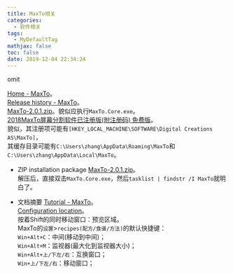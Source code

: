 ```yaml
---
title: MaxTo相关
categories:
  - 软件相关
tags:
  - MyDefaultTag
mathjax: false
toc: false
date: 2019-12-04 22:34:24
---
```

omit
<!--more-->

[Home - MaxTo](https://maxto.net)。  
[Release history - MaxTo](https://maxto.net/en/release)。  
[MaxTo-2.0.1.zip](https://files.maxto.net/releases/2.0.1/MaxTo-2.0.1.zip)。貌似应执行`MaxTo.Core.exe`。  
[2018MaxTo屏幕分割软件已注册版(附注册码) 免费版](http://www.smzy.com/smzy/down389114.html)。  
貌似，其注册项可能有`[HKEY_LOCAL_MACHINE\SOFTWARE\Digital Creations AS\MaxTo]`，  
其缓存目录可能有`C:\Users\zhang\AppData\Roaming\MaxTo`和`C:\Users\zhang\AppData\Local\MaxTo`。  

* ZIP installation package
[MaxTo-2.0.1.zip](https://files.maxto.net/releases/2.0.1/MaxTo-2.0.1.zip)。  
解压后，直接双击`MaxTo.Core.exe`，然后`tasklist | findstr /I MaxTo`就明白了。  

* 文档摘要
[Tutorial - MaxTo](https://maxto.net/en/documentation/tutorial)。  
[Configuration location](https://maxto.net/en/documentation/configuration/location)。  
按着Shift的同时移动窗口：预览区域。  
MaxTo的`设置`>`recipes(配方/食谱/方法)`的默认快捷键：  
`Win+Alt+C`：中间(移动到中间)；  
`Win+Alt+M`：监视器(最大化到监视器大小)；  
`Win+Alt+上/下左/右`：互换窗口；  
`Win+上/下左/右`：移动窗口；  
